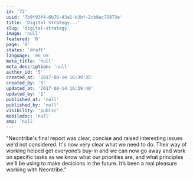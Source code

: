 ```yaml
---
id: '72'
uuid: '7b9f93f4-6b76-43a1-b3bf-2cb8ac75873e'
title: 'Digital Strategy...'
slug: 'digital-strategy'
image: 'null'
featured: '0'
page: '0'
status: 'draft'
language: 'en_US'
meta_title: 'null'
meta_description: 'null'
author_id: '5'
created_at: '2017-08-14 16:39:35'
created_by: '5'
updated_at: '2017-08-14 16:39:40'
updated_by: '1'
published_at: 'null'
published_by: 'null'
visibility: 'public'
mobiledoc: 'null'
amp: 'null'
---
```


"Neontribe's final report was clear, concise and raised interesting issues we'd not considered. It's now very clear what we need to do. Their way of working helped get everyone’s buy-in and we can now go away and work on specific tasks as we know what our priorities are, and what principles we'll be using to make decisions in the future. It’s been a real pleasure working with Neontribe."
